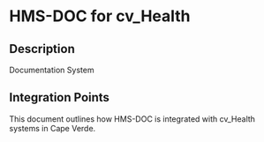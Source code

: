 # HMS-DOC for cv_Health

## Description

Documentation System

## Integration Points

This document outlines how HMS-DOC is integrated with cv_Health systems in Cape Verde.
